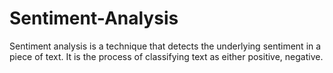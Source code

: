 # Sentiment-Analysis
Sentiment analysis is a technique that detects the underlying sentiment in a piece of text.  It is the process of classifying text as either positive, negative.
